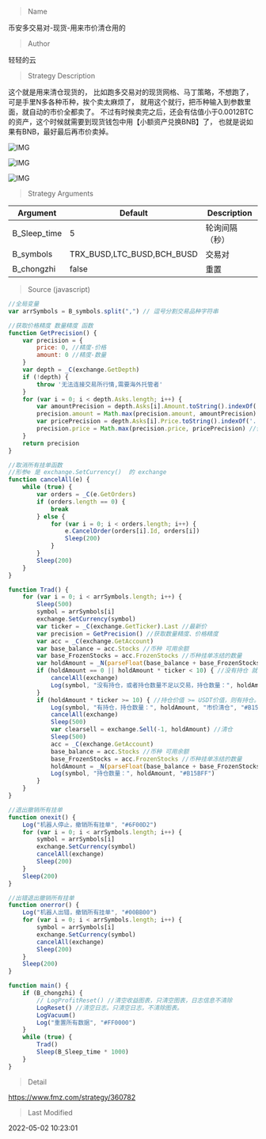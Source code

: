 
> Name

币安多交易对-现货-用来市价清仓用的

> Author

轻轻的云

> Strategy Description

这个就是用来清仓现货的，
比如跑多交易对的现货网格、马丁策略，不想跑了，可是手里N多各种币种，挨个卖太麻烦了，
就用这个就行，把币种输入到参数里面，就自动的市价全都卖了。
不过有时候卖完之后，还会有估值小于0.0012BTC的资产，这个时候就需要到现货钱包中用【小额资产兑换BNB】了，
也就是说如果有BNB，最好最后再市价卖掉。

 ![IMG](https://www.fmz.com/upload/asset/59622a6123c4e006c00e.png) 
 
 ![IMG](https://www.fmz.com/upload/asset/5a004355bd61ce2b0d93.png) 
 
  ![IMG](https://www.fmz.com/upload/asset/5a3ccbbe2eb4ff9bee47.png) 

> Strategy Arguments



|Argument|Default|Description|
|----|----|----|
|B_Sleep_time|5|轮询间隔（秒）|
|B_symbols|TRX_BUSD,LTC_BUSD,BCH_BUSD|交易对|
|B_chongzhi|false|重置|


> Source (javascript)

``` javascript
//全局变量
var arrSymbols = B_symbols.split(",") // 逗号分割交易品种字符串

//获取价格精度 数量精度 函数
function GetPrecision() {
    var precision = {
        price: 0, //精度-价格
        amount: 0 //精度-数量
    }
    var depth = _C(exchange.GetDepth)
    if (!depth) {
        throw '无法连接交易所行情,需要海外托管者'
    }
    for (var i = 0; i < depth.Asks.length; i++) {
        var amountPrecision = depth.Asks[i].Amount.toString().indexOf('.') > -1 ? depth.Asks[i].Amount.toString().split('.')[1].length : 0
        precision.amount = Math.max(precision.amount, amountPrecision) //数量精度
        var pricePrecision = depth.Asks[i].Price.toString().indexOf('.') > -1 ? depth.Asks[i].Price.toString().split('.')[1].length : 0
        precision.price = Math.max(precision.price, pricePrecision) //价格精度
    }
    return precision
}

//取消所有挂单函数
//形参e 是 exchange.SetCurrency()  的 exchange
function cancelAll(e) {
    while (true) {
        var orders = _C(e.GetOrders)
        if (orders.length == 0) {
            break
        } else {
            for (var i = 0; i < orders.length; i++) {
                e.CancelOrder(orders[i].Id, orders[i])
                Sleep(200)
            }
        }
        Sleep(200)
    }
}

function Trad() {
    for (var i = 0; i < arrSymbols.length; i++) {
        Sleep(500)
        symbol = arrSymbols[i]
        exchange.SetCurrency(symbol)
        var ticker = _C(exchange.GetTicker).Last //最新价
        var precision = GetPrecision() //获取数量精度、价格精度
        var acc = _C(exchange.GetAccount)
        var base_balance = acc.Stocks //币种 可用余额
        var base_FrozenStocks = acc.FrozenStocks //币种挂单冻结的数量
        var holdAmount = _N(parseFloat(base_balance + base_FrozenStocks), precision.amount) //持仓量 = 币种余额+冻结数量
        if (holdAmount == 0 || holdAmount * ticker < 10) { //没有持仓 就是一开始的状态，10USDT价值是币安现货的最小交易金额，小于10的没法交易
            cancelAll(exchange)
            Log(symbol, "没有持仓，或者持仓数量不足以交易，持仓数量：", holdAmount)
        }
        if (holdAmount * ticker >= 10) { //持仓价值 >= USDT价值，则有持仓。
            Log(symbol, "有持仓，持仓数量：", holdAmount, "市价清仓", "#B15BFF")
            cancelAll(exchange)
            Sleep(500)
            var clearsell = exchange.Sell(-1, holdAmount) //清仓
            Sleep(500)
            acc = _C(exchange.GetAccount)
            base_balance = acc.Stocks //币种 可用余额
            base_FrozenStocks = acc.FrozenStocks //币种挂单冻结的数量
            holdAmount = _N(parseFloat(base_balance + base_FrozenStocks), precision.amount) //重新获取持仓数量
            Log(symbol, "持仓数量：", holdAmount, "#B15BFF")
        }
    }
}

//退出撤销所有挂单 
function onexit() {
    Log("机器人停止，撤销所有挂单", "#6F00D2")
    for (var i = 0; i < arrSymbols.length; i++) {
        symbol = arrSymbols[i]
        exchange.SetCurrency(symbol)
        cancelAll(exchange)
        Sleep(200)
    }
    Sleep(200)
}

//出错退出撤销所有挂单
function onerror() {
    Log("机器人出错，撤销所有挂单", "#00BB00")
    for (var i = 0; i < arrSymbols.length; i++) {
        symbol = arrSymbols[i]
        exchange.SetCurrency(symbol)
        cancelAll(exchange)
        Sleep(200)
    }
    Sleep(200)
}

function main() {
    if (B_chongzhi) {
        // LogProfitReset() //清空收益图表，只清空图表，日志信息不清除
        LogReset() //清空日志。只清空日志，不清除图表。
        LogVacuum()
        Log("重置所有数据", "#FF0000")
    }
    while (true) {
        Trad()
        Sleep(B_Sleep_time * 1000)
    }
}


```

> Detail

https://www.fmz.com/strategy/360782

> Last Modified

2022-05-02 10:23:01
